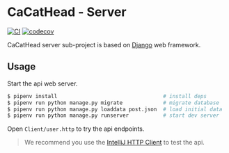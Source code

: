 # CaCatHead - Server

[![CI](https://github.com/XLoJ/CaCatHead/actions/workflows/ci.yml/badge.svg)](https://github.com/XLoJ/CaCatHead/actions/workflows/ci.yml) [![codecov](https://codecov.io/gh/XLoJ/CaCatHead/branch/main/graph/badge.svg?token=PEALBR8V0B)](https://codecov.io/gh/XLoJ/CaCatHead)

CaCatHead server sub-project is based on [Django](https://www.djangoproject.com/) web framework.

## Usage

Start the api web server.

```bash
$ pipenv install                                  # install deps
$ pipenv run python manage.py migrate             # migrate database
$ pipenv run python manage.py loaddata post.json  # load initial data
$ pipenv run python manage.py runserver           # start dev server
```

Open `Client/user.http` to try the api endpoints.

> We recommend you use
> the [IntelliJ HTTP Client](https://www.jetbrains.com/help/idea/http-client-in-product-code-editor.html) to test the api.
